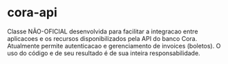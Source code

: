 # cora-api

Classe NÃO-OFICIAL desenvolvida para facilitar a integracao entre aplicacoes e os recursos disponibilizados pela API do banco Cora. Atualmente permite autenticacao e gerenciamento de invoices (boletos).
O uso do código e de seu resultado é de sua inteira responsabilidade.
